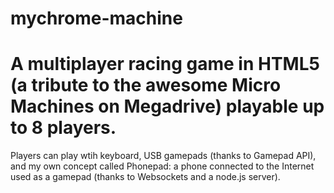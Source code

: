 mychrome-machine
================

A multiplayer racing game in HTML5 (a tribute to the awesome Micro Machines on Megadrive) playable up to 8 players.
================
Players can play wtih keyboard, USB gamepads (thanks to Gamepad API), and my own concept called Phonepad: a phone connected to the Internet used as a gamepad (thanks to Websockets and a node.js server).
